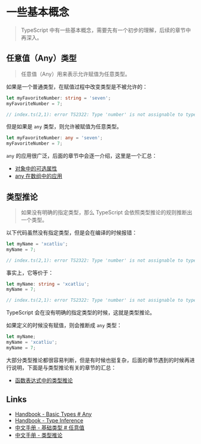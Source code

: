 # 一些基本概念

> TypeScript 中有一些基本概念，需要先有一个初步的理解，后续的章节中再深入。

## 任意值（Any）类型

> 任意值（Any）用来表示允许赋值为任意类型。

如果是一个普通类型，在赋值过程中改变类型是不被允许的：

```ts
let myFavoriteNumber: string = 'seven';
myFavoriteNumber = 7;

// index.ts(2,1): error TS2322: Type 'number' is not assignable to type 'string'.
```

但是如果是 `any` 类型，则允许被赋值为任意类型。

```ts
let myFavoriteNumber: any = 'seven';
myFavoriteNumber = 7;
```

`any` 的应用很广泛，后面的章节中会逐一介绍，这里是一个汇总：

- [对象中的可选属性](https://xcatliu.gitbooks.io/from-javascript-to-typescript/content/basics/type-of-object-interfaces.html#可选的属性)
- [any 在数组中的应用](https://xcatliu.gitbooks.io/from-javascript-to-typescript/content/basics/type-of-array.html#any-在数组中的应用)

## 类型推论

> 如果没有明确的指定类型，那么 TypeScript 会依照类型推论的规则推断出一个类型。

以下代码虽然没有指定类型，但是会在编译的时候报错：

```ts
let myName = 'xcatliu';
myName = 7;

// index.ts(2,1): error TS2322: Type 'number' is not assignable to type 'string'.
```

事实上，它等价于：

```ts
let myName: string = 'xcatliu';
myName = 7;

// index.ts(2,1): error TS2322: Type 'number' is not assignable to type 'string'.
```

TypeScript 会在没有明确的指定类型的时候，这就是类型推论。

如果定义的时候没有赋值，则会推断成 `any` 类型：

```ts
let myName;
myName = 'xcatliu';
myName = 7;
```

大部分类型推论都很容易判断，但是有时候也挺复杂，后面的章节遇到的时候再进行说明，下面是与类型推论有关的章节的汇总：

- [函数表达式中的类型推论](https://xcatliu.gitbooks.io/from-javascript-to-typescript/content/basics/type-of-function.html#函数表达式（function-expression）)

## Links

- [Handbook - Basic Types # Any](http://www.typescriptlang.org/docs/handbook/basic-types.html#any)
- [Handbook - Type Inference](http://www.typescriptlang.org/docs/handbook/type-inference.html)
- [中文手册 - 基础类型 # 任意值](https://zhongsp.gitbooks.io/typescript-handbook/content/doc/handbook/Basic%20Types.html#任意值)
- [中文手册 - 类型推论](https://zhongsp.gitbooks.io/typescript-handbook/content/doc/handbook/Type%20Inference.html)
